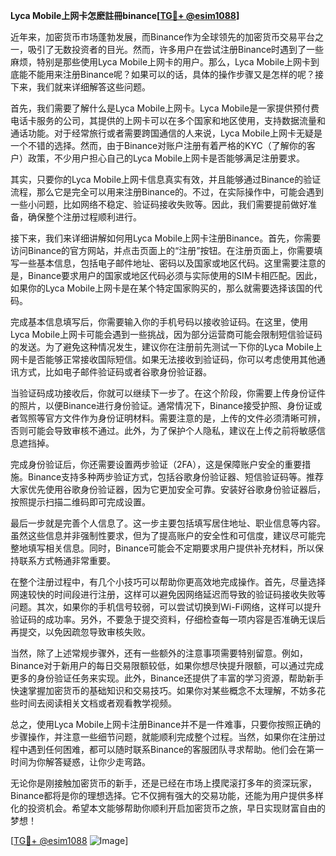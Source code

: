 **Lyca Mobile上网卡怎麽註冊binance[[TG💪+ @esim1088](https://t.me/s/esim1088)]**

近年来，加密货币市场蓬勃发展，而Binance作为全球领先的加密货币交易平台之一，吸引了无数投资者的目光。然而，许多用户在尝试注册Binance时遇到了一些麻烦，特别是那些使用Lyca Mobile上网卡的用户。那么，Lyca Mobile上网卡到底能不能用来注册Binance呢？如果可以的话，具体的操作步骤又是怎样的呢？接下来，我们就来详细解答这些问题。

首先，我们需要了解什么是Lyca Mobile上网卡。Lyca Mobile是一家提供预付费电话卡服务的公司，其提供的上网卡可以在多个国家和地区使用，支持数据流量和通话功能。对于经常旅行或者需要跨国通信的人来说，Lyca Mobile上网卡无疑是一个不错的选择。然而，由于Binance对账户注册有着严格的KYC（了解你的客户）政策，不少用户担心自己的Lyca Mobile上网卡是否能够满足注册要求。

其实，只要你的Lyca Mobile上网卡信息真实有效，并且能够通过Binance的验证流程，那么它是完全可以用来注册Binance的。不过，在实际操作中，可能会遇到一些小问题，比如网络不稳定、验证码接收失败等。因此，我们需要提前做好准备，确保整个注册过程顺利进行。

接下来，我们来详细讲解如何用Lyca Mobile上网卡注册Binance。首先，你需要访问Binance的官方网站，并点击页面上的“注册”按钮。在注册页面上，你需要填写一些基本信息，包括电子邮件地址、密码以及国家或地区代码。这里需要注意的是，Binance要求用户的国家或地区代码必须与实际使用的SIM卡相匹配。因此，如果你的Lyca Mobile上网卡是在某个特定国家购买的，那么就需要选择该国的代码。

完成基本信息填写后，你需要输入你的手机号码以接收验证码。在这里，使用Lyca Mobile上网卡可能会遇到一些挑战，因为部分运营商可能会限制短信验证码的发送。为了避免这种情况发生，建议你在注册前先测试一下你的Lyca Mobile上网卡是否能够正常接收国际短信。如果无法接收到验证码，你可以考虑使用其他通讯方式，比如电子邮件验证码或者谷歌身份验证器。

当验证码成功接收后，你就可以继续下一步了。在这个阶段，你需要上传身份证件的照片，以便Binance进行身份验证。通常情况下，Binance接受护照、身份证或者驾照等官方文件作为身份证明材料。需要注意的是，上传的文件必须清晰可辨，否则可能会导致审核不通过。此外，为了保护个人隐私，建议在上传之前将敏感信息遮挡掉。

完成身份验证后，你还需要设置两步验证（2FA），这是保障账户安全的重要措施。Binance支持多种两步验证方式，包括谷歌身份验证器、短信验证码等。推荐大家优先使用谷歌身份验证器，因为它更加安全可靠。安装好谷歌身份验证器后，按照提示扫描二维码即可完成设置。

最后一步就是完善个人信息了。这一步主要包括填写居住地址、职业信息等内容。虽然这些信息并非强制性要求，但为了提高账户的安全性和可信度，建议尽可能完整地填写相关信息。同时，Binance可能会不定期要求用户提供补充材料，所以保持联系方式畅通非常重要。

在整个注册过程中，有几个小技巧可以帮助你更高效地完成操作。首先，尽量选择网速较快的时间段进行注册，这样可以避免因网络延迟而导致的验证码接收失败等问题。其次，如果你的手机信号较弱，可以尝试切换到Wi-Fi网络，这样可以提升验证码的成功率。另外，不要急于提交资料，仔细检查每一项内容是否准确无误后再提交，以免因疏忽导致审核失败。

当然，除了上述常规步骤外，还有一些额外的注意事项需要特别留意。例如，Binance对于新用户的每日交易限额较低，如果你想尽快提升限额，可以通过完成更多的身份验证任务来实现。此外，Binance还提供了丰富的学习资源，帮助新手快速掌握加密货币的基础知识和交易技巧。如果你对某些概念不太理解，不妨多花些时间去阅读相关文档或者观看教学视频。

总之，使用Lyca Mobile上网卡注册Binance并不是一件难事，只要你按照正确的步骤操作，并注意一些细节问题，就能顺利完成整个过程。当然，如果你在注册过程中遇到任何困难，都可以随时联系Binance的客服团队寻求帮助。他们会在第一时间为你解答疑惑，让你少走弯路。

无论你是刚接触加密货币的新手，还是已经在市场上摸爬滚打多年的资深玩家，Binance都将是你的理想选择。它不仅拥有强大的交易功能，还能为用户提供多样化的投资机会。希望本文能够帮助你顺利开启加密货币之旅，早日实现财富自由的梦想！

[[TG💪+ @esim1088](https://t.me/s/esim1088) ![Image](https://i.postimg.cc/4NQfJmqS/Snipaste-2025-05-13-00-14-12.png)]